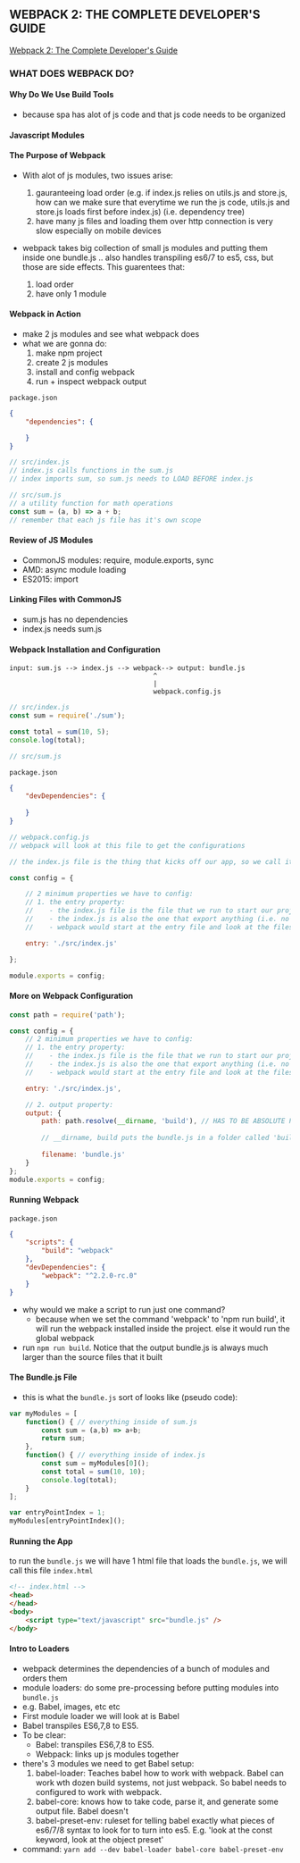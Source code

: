 ## WEBPACK 2: THE COMPLETE DEVELOPER'S GUIDE

[Webpack 2: The Complete Developer's Guide](https://www.udemy.com/webpack-2-the-complete-developers-guide/)

### WHAT DOES WEBPACK DO?

#### Why Do We Use Build Tools
- because spa has alot of js code and that js code needs to be organized

#### Javascript Modules

#### The Purpose of Webpack

- With alot of js modules, two issues arise:
    1. gauranteeing load order (e.g. if index.js relies on utils.js and store.js, how can we make sure that everytime we run the js code, utils.js and store.js loads first before index.js) (i.e. dependency tree)
    2. have many js files and loading them over http connection is very slow especially on mobile devices

- webpack takes big collection of small js modules and putting them inside one bundle.js .. also handles transpiling es6/7 to es5, css, but those are side effects. This guarentees that:
    1. load order 
    2. have only 1 module

#### Webpack in Action

- make 2 js modules and see what webpack does
- what we are gonna do:
    1. make npm project
    2. create 2 js modules
    3. install and config webpack
    4. run + inspect webpack output

`package.json`    
```json
{
    "dependencies": {

    }
}
```
```javascript
// src/index.js
// index.js calls functions in the sum.js
// index imports sum, so sum.js needs to LOAD BEFORE index.js
```

```javascript
// src/sum.js
// a utility function for math operations
const sum = (a, b) => a + b;
// remember that each js file has it's own scope
```
    
#### Review of JS Modules
- CommonJS modules: require, module.exports, sync
- AMD: async module loading
- ES2015: import

#### Linking Files with CommonJS
- sum.js has no dependencies
- index.js needs sum.js 

  
#### Webpack Installation and Configuration

```
input: sum.js --> index.js --> webpack--> output: bundle.js
                                    ^
                                    |
                                    webpack.config.js
```

```javascript
// src/index.js
const sum = require('./sum');

const total = sum(10, 5);
console.log(total);
```

```javascript
// src/sum.js

```

`package.json`
```json
{
    "devDependencies": {
        
    }
}
```

```javascript
// webpack.config.js
// webpack will look at this file to get the configurations

// the index.js file is the thing that kicks off our app, so we call it the entry point of our appplication

const config = {

    // 2 minimum properties we have to config:
    // 1. the entry property: 
    //    - the index.js file is the file that we run to start our project
    //    - the index.js is also the one that export anything (i.e. no other file depends on the index.js), so it is the ENTRY FILE
    //    - webpack would start at the entry file and look at the files that it imports, then look at the other file that those import and so forth. That's how it builds the dependency tree

    entry: './src/index.js'

};

module.exports = config;
```

#### More on Webpack Configuration

```javascript
const path = require('path');

const config = {
    // 2 minimum properties we have to config:
    // 1. the entry property: 
    //    - the index.js file is the file that we run to start our project
    //    - the index.js is also the one that export anything (i.e. no other file depends on the index.js), so it is the ENTRY FILE
    //    - webpack would start at the entry file and look at the files that it imports, then look at the other file that those import and so forth. That's how it builds the dependency tree

    entry: './src/index.js',

    // 2. output property:
    output: {
        path: path.resolve(__dirname, 'build'), // HAS TO BE ABSOLUTE PATH. .resolve() creates a path string for any os system
        
        // __dirname, build puts the bundle.js in a folder called 'build' in the homedir of our project 
        
        filename: 'bundle.js'
    }
};
module.exports = config;
```
#### Running Webpack

`package.json`
```json
{
    "scripts": {
        "build": "webpack"
    },
    "devDependencies": {
        "webpack": "^2.2.0-rc.0"
    }
}
```

- why would we make a script to run just one command?
    - because when we set the command 'webpack' to 'npm run build', it will run the webpack installed inside the project. else it would run the global webpack
- run `npm run build`. Notice that the output bundle.js is always much larger than the source files that it built

#### The Bundle.js File

- this is what the `bundle.js` sort of looks like (pseudo code):

```javascript
var myModules = [
    function() { // everything inside of sum.js
        const sum = (a,b) => a+b;
        return sum;
    },
    function() { // everything inside of index.js
        const sum = myModules[0]();
        const total = sum(10, 10);
        console.log(total);
    }
];

var entryPointIndex = 1;
myModules[entryPointIndex]();
```
#### Running the App
to run the `bundle.js` we will have 1 html file that loads the `bundle.js`, we will call this file `index.html`
```html
<!-- index.html -->
<head>
</head>
<body>
    <script type="text/javascript" src="bundle.js" />
</body>
```

#### Intro to Loaders 
- webpack determines the dependencies of a bunch of modules and orders them
- module loaders: do some pre-processing before putting modules into `bundle.js`
- e.g. Babel, images, etc etc
- First module loader we will look at is Babel
- Babel transpiles ES6,7,8 to ES5.
- To be clear:
    - Babel: transpiles ES6,7,8 to ES5.
    - Webpack: links up js modules together
- there's 3 modules we need to get Babel setup:
    1. babel-loader: Teaches babel how to work with webpack. Babel can work wth dozen build systems, not just webpack. So babel needs to configured to work with webpack.
    2. babel-core: knows how to take code, parse it, and generate some output file. Babel doesn't
    3. babel-preset-env: ruleset for telling babel exactly what pieces of es6/7/8 syntax to look for to turn into es5. E.g. 'look at the const keyword, look at the object preset'
- command: `yarn add --dev babel-loader babel-core babel-preset-env` 


